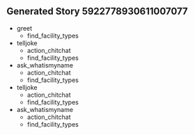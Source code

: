 ## Generated Story 5922778930611007077
* greet
    - find_facility_types
* telljoke
    - action_chitchat
    - find_facility_types
* ask_whatismyname
    - action_chitchat
    - find_facility_types
* telljoke
    - action_chitchat
    - find_facility_types
* ask_whatismyname
    - action_chitchat
    - find_facility_types

